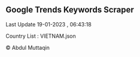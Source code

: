 

## Google Trends Keywords Scraper 
 
Last Update 19-01-2023 , 06:43:18

Country List :
VIETNAM.json



© Abdul Muttaqin 
